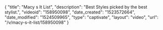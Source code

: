 {
    "title": "Macy s It List",
    "description": "Best Styles picked by the best stylist.",
    "videoid": "158950098",
    "date_created": "1523572664",
    "date_modified": "1524509965",
    "type": "captivate",
    "layout": "video",
    "url": "\/v\/macy-s-it-list\/158950098"
}